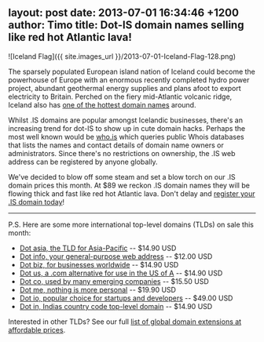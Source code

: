 layout: post
date: 2013-07-01 16:34:46 +1200
author: Timo
title: Dot-IS domain names selling like red hot Atlantic lava!
----

![Iceland Flag]({{ site.images_url }}/2013-07-01-Iceland-Flag-128.png)

The sparsely populated European island nation of Iceland could become the powerhouse of Europe with an enormous recently completed hydro power project, abundant geothermal energy supplies and plans afoot to export electricity to Britain. Perched on the fiery mid-Atlantic volcanic ridge, Iceland also has [one of the hottest domain names](https://iwantmyname.com/domains/is-icelandic-domain-name-registration-for-iceland) around.

Whilst .IS domains are popular amongst Icelandic businesses, there's an increasing trend for dot-IS to show up in cute domain hacks. Perhaps the most well known would be [who.is](http://who.is) which queries public Whois databases that lists the names and contact details of domain name owners or administrators. Since there's no restrictions on ownership, the .IS web address can be registered by anyone globally.

We've decided to blow off some steam and set a blow torch on our .IS domain prices this month. At $89 we reckon .IS domain names they will be flowing thick and fast like red hot Atlantic lava. Don't delay and [register your .IS domain today](https://iwantmyname.com/domains/is-icelandic-domain-name-registration-for-iceland)!

***

P.S. Here are some more international top-level domains (TLDs) on sale this month:

- [Dot asia, the TLD for Asia-Pacific](https://iwantmyname.com/domains/asia-domain-name-registration-for-asia) -- $14.90 USD
- [Dot info, your general-purpose web address](https://iwantmyname.com/domains/info-domain-name-registration-for-information) -- $12.00 USD
- [Dot biz, for businesses worldwide](https://iwantmyname.com/domains/biz-domain-name-registration-for-business) -- $14.90 USD
- [Dot us, a .com  alternative for use in the US of A](https://iwantmyname.com/domains/us-american-domain-name-registration-for-usa) -- $14.90 USD
- [Dot co, used by many emerging companies](https://iwantmyname.com/domains/co-colombian-domain-name-registration-for-colombia) -- $15.50 USD
- [Dot me, nothing is more personal](https://iwantmyname.com/domains/me-montenegrean-domain-name-registration-for-montenegro) -- $19.90 USD
- [Dot io, popular choice for startups and developers](https://iwantmyname.com/domains/io-domain-name-registration-for-british-indian-ocean-territory) -- $49.00 USD
- [Dot in, Indias country code top-level domain](https://iwantmyname.com/domains/in-indian-domain-name-registration-for-india) -- $14.90 USD

Interested in other TLDs? See our full [list of global domain extensions at affordable prices](https://iwantmyname.com/domains/domain-name-registration-list-of-extensions).
